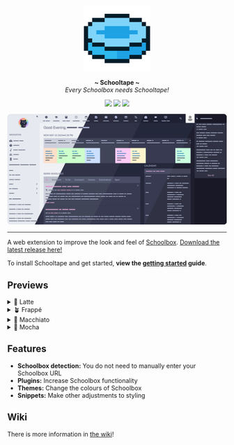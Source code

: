 <p align="center">
  <img width="30%" src="assets/schooltape-logo.png" />
</p>
<p align="center">
  <b> ~ Schooltape ~ </b><br>
  <i>Every Schoolbox needs Schooltape!</i>
</p>

<p align="center">
	<a href="https://github.com/42willow/schooltape/stargazers"><img src="https://img.shields.io/github/stars/42willow/schooltape?colorA=363a4f&colorB=b7bdf8&style=for-the-badge"></a>
	<a href="https://github.com/42willow/schooltape/issues"><img src="https://img.shields.io/github/issues/42willow/schooltape?colorA=363a4f&colorB=f5a97f&style=for-the-badge"></a>
	<a href="https://github.com/42willow/schooltape/contributors"><img src="https://img.shields.io/github/contributors/42willow/schooltape?colorA=363a4f&colorB=a6da95&style=for-the-badge"></a>
</p>

<p align="center">
	<img src="https://raw.githubusercontent.com/42willow/schooltape/main/assets/previews/preview.webp"/>
</p>

---

A web extension to improve the look and feel of [Schoolbox](https://schoolbox.education/). [Download the latest release here!](https://github.com/42willow/schooltape/releases/latest)

To install Schooltape and get started, **view the [getting started](https://github.com/42Willow/schooltape/wiki/Getting-Started) guide**.

## Previews

<details>
<summary>🌻 Latte</summary>
<img src="https://raw.githubusercontent.com/42willow/schooltape/main/assets/previews/latte.webp"/>
</details>
<details>
<summary>🪴 Frappé</summary>
<img src="https://raw.githubusercontent.com/42willow/schooltape/main/assets/previews/frappe.webp"/>
</details>
<details>
<summary>🌺 Macchiato</summary>
<img src="https://raw.githubusercontent.com/42willow/schooltape/main/assets/previews/macchiato.webp"/>
</details>
<details>
<summary>🌿 Mocha</summary>
<img src="https://raw.githubusercontent.com/42willow/schooltape/main/assets/previews/mocha.webp"/>
</details>

## Features

- **Schoolbox detection:** You do not need to manually enter your Schoolbox URL
- **Plugins:** Increase Schoolbox functionality
- **Themes:** Change the colours of Schoolbox
- **Snippets:** Make other adjustments to styling

## Wiki

There is more information in [the wiki](https://github.com/42Willow/schooltape/wiki)!
